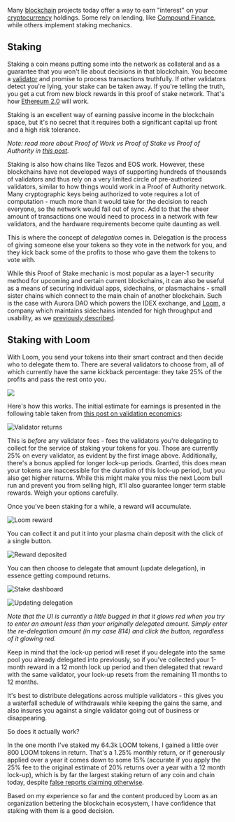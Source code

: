 Many [blockchain](https://bitfalls.com/2017/08/20/blockchain-explained-blockchain-works/) projects today offer a way to earn "interest" on your [cryptocurrency](https://bitfalls.com/2017/08/20/cryptocurrency/) holdings. Some rely on lending, like [Compound Finance](https://bitfalls.com/7h1n), while others implement staking mechanics.

## Staking

Staking a coin means putting some into the network as collateral and as a guarantee that you won't lie about decisions in that blockchain. You become a [validator](https://bitfalls.com/kxpz) and promise to process transactions truthfully. If other validators detect you're lying, your stake can be taken away. If you're telling the truth, you get a cut from new block rewards in this proof of stake network. That's how [Ethereum 2.0](https://our.status.im/tag/two-point-oh/) will work.

Staking is an excellent way of earning passive income in the blockchain space, but it's no secret that it requires both a significant capital up front and a high risk tolerance.

_Note: read more about Proof of Work vs Proof of Stake vs Proof of Authority in [this post](https://bitfalls.com/2018/04/24/whats-the-difference-between-proof-of-work-pow-proof-of-stake-pos-and-delegated-pos/)._

Staking is also how chains like Tezos and EOS work. However, these blockchains have not developed ways of supporting hundreds of thousands of validators and thus rely on a very limited circle of pre-authorized validators, similar to how things would work in a Proof of Authority network. Many cryptographic keys being authorized to vote requires a lot of computation - much more than it would take for the decision to reach everyone, so the network would fall out of sync. Add to that the sheer amount of transactions one would need to process in a network with few validators, and the hardware requirements become quite daunting as well.

This is where the concept of _delegation_ comes in. Delegation is the process of giving someone else your tokens so they vote in the network for you, and they kick back some of the profits to those who gave them the tokens to vote with.

While this Proof of Stake mechanic is most popular as a layer-1 security method for upcoming and certain current blockchains, it can also be useful as a means of securing individual apps, sidechains, or plasmachains - small sister chains which connect to the main chain of another blockchain. Such is the case with Aurora DAO which powers the IDEX exchange, and [Loom](https://bitfalls.com/2018/03/14/loom-token-lifelong-membership-loom-dappchains/), a company which maintains sidechains intended for high throughput and usability, as we [previously described](https://bitfalls.com/2018/08/25/plasma-update-loom-now-has-3-sidechains-in-production/).

## Staking with Loom

With Loom, you send your tokens into their smart contract and then decide who to delegate them to. There are several validators to choose from, all of which currently have the same kickback percentage: they take 25% of the profits and pass the rest onto you.

![](https://bitfalls.com/wp-content/uploads/2018/10/01-3.png)

Here's how this works. The initial estimate for earnings is presented in the following table taken from [this post on validation economics](https://medium.com/loom-network/plasmachain-validator-staking-economics-part-1-e816d5825849):

![Validator returns](https://cdn-images-1.medium.com/max/1200/1*ErH8YmYYXH_e7nFdnRT-Rw.png)

This is _before_ any validator fees - fees the validators you're delegating to collect for the service of staking your tokens for you. Those are currently 25% on every validator, as evident by the first image above. Additionally, there's a bonus applied for longer lock-up periods. Granted, this does mean your tokens are inaccessible for the duration of this lock-up period, but you also get higher returns. While this might make you miss the next Loom bull run and prevent you from selling high, it'll also guarantee longer term stable rewards. Weigh your options carefully.

Once you've been staking for a while, a reward will accumulate.

![Loom reward](https://bitfalls.com/wp-content/uploads/2018/10/02-1.png)

You can collect it and put it into your plasma chain deposit with the click of a single button.

![Reward deposited](https://bitfalls.com/wp-content/uploads/2018/10/04.png)

You can then choose to delegate that amount (update delegation), in essence getting compound returns.

![Stake dashboard](https://bitfalls.com/wp-content/uploads/2018/10/05.png)

![Updating delegation](https://bitfalls.com/wp-content/uploads/2018/10/06.png)

_Note that the UI is currently a little bugged in that it glows red when you try to enter an amount less than your originally delegated amount. Simply enter the re-delegation amount (in my case 814) and click the button, regardless of it glowing red._

Keep in mind that the lock-up period will reset if you delegate into the same pool you already delegated into previously, so if you've collected your 1-month reward in a 12 month lock up period and then delegated that reward with the same validator, your lock-up resets from the remaining 11 months to 12 months.

It's best to distribute delegations across multiple validators - this gives you a waterfall schedule of withdrawals while keeping the gains the same, and also insures you against a single validator going out of business or disappearing.

So does it actually work?

In the one month I've staked my 64.3k LOOM tokens, I gained a little over 800 LOOM tokens in return. That's a 1.25% monthly return, or if generously applied over a year it comes down to some 15% (accurate if you apply the 25% fee to the original estimate of 20% returns over a year with a 12 month lock-up), which is by far the largest staking return of any coin and chain today, despite [false reports claiming otherwise](https://cryptobriefing.com/tezos-most-profitable-staking/).

Based on my experience so far and the content produced by Loom as an organization bettering the blockchain ecosystem, I have confidence that staking with them is a good decision.